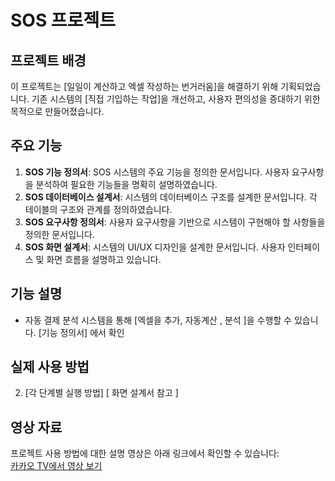 # SOS 프로젝트

## 프로젝트 배경
이 프로젝트는 [일일이 계산하고 엑셀 작성하는 번거러움]을 해결하기 위해 기획되었습니다. 기존 시스템의 [직접 기입하는 작업]을 개선하고, 사용자 편의성을 증대하기 위한 목적으로 만들어졌습니다.

## 주요 기능
1. **SOS 기능 정의서**: SOS 시스템의 주요 기능을 정의한 문서입니다. 사용자 요구사항을 분석하여 필요한 기능들을 명확히 설명하였습니다.
2. **SOS 데이터베이스 설계서**: 시스템의 데이터베이스 구조를 설계한 문서입니다. 각 테이블의 구조와 관계를 정의하였습니다.
3. **SOS 요구사항 정의서**: 사용자 요구사항을 기반으로 시스템이 구현해야 할 사항들을 정의한 문서입니다.
4. **SOS 화면 설계서**: 시스템의 UI/UX 디자인을 설계한 문서입니다. 사용자 인터페이스 및 화면 흐름을 설명하고 있습니다.

## 기능 설명
- 자동 결제 분석 시스템을 통해 [엑셀을 추가, 자동계산 , 분석 ]을 수행할 수 있습니다.
[기능 정의서] 에서 확인 

## 실제 사용 방법
2. [각 단계별 실행 방법] [ 화면 설계서 참고 ] 

## 영상 자료 
프로젝트 사용 방법에 대한 설명 영상은 아래 링크에서 확인할 수 있습니다:  
[카카오 TV에서 영상 보기](https://tv.kakao.com/v/444776691)
